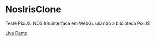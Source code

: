 NosIrisClone
============

Teste PixiJS. NOS Iris interface em WebGL usando a biblioteca PixiJS

<a href="http://luisfernandes.github.io/NosIrisClone/">Live Demo</a>

